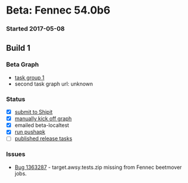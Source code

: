 # Beta: Fennec 54.0b6

### Started 2017-05-08

## Build 1

### Beta Graph
- [task group 1](https://tools.taskcluster.net/push-inspector/#/sMO4ybV9Qb2tmcI1sDHClQ)
- second task graph url: unknown

### Status
- [x] [submit to Shipit](https://wiki.mozilla.org/Release:Release_Automation_on_Mercurial:Starting_a_Release#Submit_to_Ship_It)
- [x] [manually kick off graph](https://github.com/mozilla/releasewarrior/blob/master/how-tos/fennec-temp-relpro.md#start-off-the-fennec-graph)
- [x] emailed beta-localtest
- [x] [run pushapk](https://github.com/mozilla/releasewarrior/blob/master/how-tos/fennec-temp-relpro.md#run-pushapk-manually)
- [ ] [published release tasks](https://wiki.mozilla.org/Release:Release_Automation_on_Mercurial:Updates_through_Shipping#Post-release_tasks)

### Issues
- [Bug 1363287](https://bugzil.la/1363287) - target.awsy.tests.zip missing from Fennec beetmover jobs.


